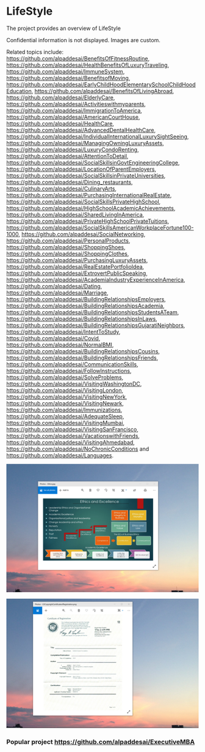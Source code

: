 # LifeStyle

The project provides an overview of LifeStyle 

Confidential information is not displayed. Images are custom.

Related topics include: https://github.com/alpaddesai/BenefitsOfFitnessRoutine, https://github.com/alpaddesai/HealthBenefitsOfLuxuryTraveling, https://github.com/alpaddesai/ImmuneSystem, https://github.com/alpaddesai/BenefitsofMoving, https://github.com/alpaddesai/EarlyChildHoodElementarySchoolChildHoodEducation, https://github.com/alpaddesai/BenefitsOfLivingAbroad, https://github.com/alpaddesai/ElderlyCare, https://github.com/alpaddesai/Activitieswithmyparents, https://github.com/alpaddesai/ImmigrationToAmerica, https://github.com/alpaddesai/AmericanCourtHouse, https://github.com/alpaddesai/HealthCare, https://github.com/alpaddesai/AdvancedDentalHealthCare, https://github.com/alpaddesai/IndividualInternationalLuxurySightSeeing, https://github.com/alpaddesai/ManagingOwningLuxuryAssets, https://github.com/alpaddesai/LuxuryCondoRenting, https://github.com/alpaddesai/AttentionToDetail, https://github.com/alpaddesai/SocialSkillsinGovtEngineeringCollege, https://github.com/alpaddesai/LocationOfParentEmployers, https://github.com/alpaddesai/SocialSkillsinPrivateUniversities, https://github.com/alpaddesai/Dining_restaurants, https://github.com/alpaddesai/CulinaryArts, https://github.com/alpaddesai/PurchasingInternationalRealEstate, https://github.com/alpaddesai/SocialSkillsPrivateHighSchool, https://github.com/alpaddesai/HighSchoolAcademicAchievements, https://github.com/alpaddesai/SharedLivingInAmerica, https://github.com/alpaddesai/PrivateHighSchoolPrivateTuitions, https://github.com/alpaddesai/SocialSkillsAmericanWorkplaceFortune100-1000, https://github.com/alpaddesai/SocialNetworking, https://github.com/alpaddesai/PersonalProducts, https://github.com/alpaddesai/ShoppingShoes, https://github.com/alpaddesai/ShoppingClothes, https://github.com/alpaddesai/PurchasingLuxuryAssets, https://github.com/alpaddesai/RealEstatePortfolioIdea, https://github.com/alpaddesai/ExtrovertPublicSpeaking, https://github.com/alpaddesai/AcademiaIndustryExperienceInAmerica, https://github.com/alpaddesai/Dating, https://github.com/alpaddesai/Marriage, https://github.com/alpaddesai/BuildingRelationshipsEmployers, https://github.com/alpaddesai/BuildingRelationshipsAcademia, https://github.com/alpaddesai/BuildingRelationshipsStudentsATeam, https://github.com/alpaddesai/BuildingRelationshipsInLaws, https://github.com/alpaddesai/BuildingRelationshipsGujaratiNeighbors, https://github.com/alpaddesai/IntentToStudy, https://github.com/alpaddesai/Covid, https://github.com/alpaddesai/NormalBMI, https://github.com/alpaddesai/BuildingRelationshipsCousins, https://github.com/alpaddesai/BuildingRelationshipsFriends, https://github.com/alpaddesai/CommunicationSkills, https://github.com/alpaddesai/FollowInstructions,  https://github.com/alpaddesai/SolveProblems, https://github.com/alpaddesai/VisitingWashingtonDC, https://github.com/alpaddesai/VisitingLondon, https://github.com/alpaddesai/VisitingNewYork, https://github.com/alpaddesai/VisitingNewark, https://github.com/alpaddesai/Immunizations, https://github.com/alpaddesai/AdequateSleep, https://github.com/alpaddesai/VisitingMumbai, https://github.com/alpaddesai/VisitingSanFrancisco, https://github.com/alpaddesai/VacationswithFriends, https://github.com/alpaddesai/VisitingAhmedabad,  https://github.com/alpaddesai/NoChronicConditions and https://github.com/alpaddesai/Languages. 

![image](EthicsandExcellence.png)

![image](USCopyrightCertificate.png)

### Popular project https://github.com/alpaddesai/ExecutiveMBA
